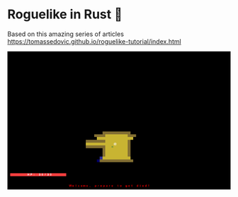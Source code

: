 # Roguelike in Rust 🦀

Based on this amazing series of articles https://tomassedovic.github.io/roguelike-tutorial/index.html

![](https://raw.githubusercontent.com/Gonzih/crablike/master/demo.gif)
